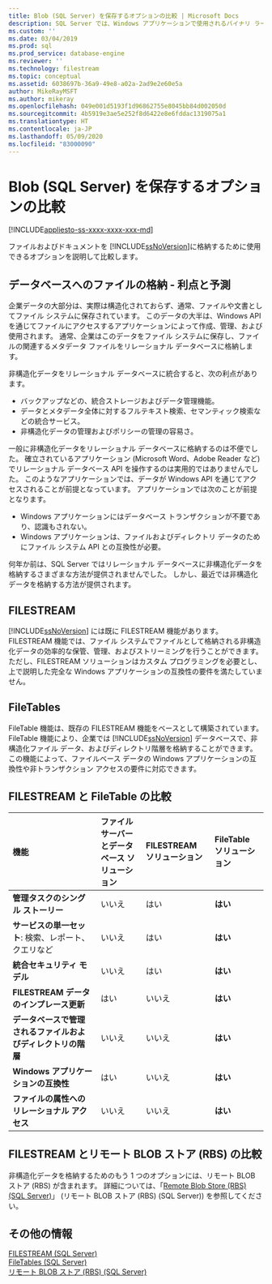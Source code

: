 ```yaml
---
title: Blob (SQL Server) を保存するオプションの比較 | Microsoft Docs
description: SQL Server では、Windows アプリケーションで使用されるバイナリ ラージ オブジェクト (BLOB) データを格納できます。 非構造化データを格納するために、このリレーショナル データベースのオプションを比較します。
ms.custom: ''
ms.date: 03/04/2019
ms.prod: sql
ms.prod_service: database-engine
ms.reviewer: ''
ms.technology: filestream
ms.topic: conceptual
ms.assetid: 6038697b-36a9-49e8-a02a-2ad9e2e60e5a
author: MikeRayMSFT
ms.author: mikeray
ms.openlocfilehash: 049e001d5193f1d96862755e8045bb84d002050d
ms.sourcegitcommit: 4b5919e3ae5e252f8d6422e8e6fddac1319075a1
ms.translationtype: HT
ms.contentlocale: ja-JP
ms.lasthandoff: 05/09/2020
ms.locfileid: "83000090"
---
```

# <a name="compare-options-for-storing-blobs-sql-server"></a>Blob (SQL Server) を保存するオプションの比較

[!INCLUDE[appliesto-ss-xxxx-xxxx-xxx-md](../../includes/appliesto-ss-xxxx-xxxx-xxx-md.md)]

ファイルおよびドキュメントを [!INCLUDE[ssNoVersion](../../includes/ssnoversion-md.md)]に格納するために使用できるオプションを説明して比較します。

## <a name="storing-files-in-the-database---benefits-and-expectations"></a><a name="Expectations"></a> データベースへのファイルの格納 - 利点と予測

企業データの大部分は、実際は構造化されておらず、通常、ファイルや文書としてファイル システムに保存されています。 このデータの大半は、Windows API を通じてファイルにアクセスするアプリケーションによって作成、管理、および使用されます。 通常、企業はこのデータをファイル システムに保存し、ファイルの関連するメタデータ ファイルをリレーショナル データベースに格納します。

非構造化データをリレーショナル データベースに統合すると、次の利点があります。

- バックアップなどの、統合ストレージおよびデータ管理機能。
- データとメタデータ全体に対するフルテキスト検索、セマンティック検索などの統合サービス。
- 非構造化データの管理およびポリシーの管理の容易さ。

一般に非構造化データをリレーショナル データベースに格納するのは不便でした。 確立されているアプリケーション (Microsoft Word、Adobe Reader など) でリレーショナル データベース API を操作するのは実用的ではありませんでした。 このようなアプリケーションでは、データが Windows API を通じてアクセスされることが前提となっています。 アプリケーションでは次のことが前提となります。

- Windows アプリケーションにはデータベース トランザクションが不要であり、認識もされない。
- Windows アプリケーションは、ファイルおよびディレクトリ データのためにファイル システム API との互換性が必要。

何年か前は、SQL Server ではリレーショナル データベースに非構造化データを格納するさまざまな方法が提供されませんでした。 しかし、最近では非構造化データを格納する方法が提供されます。

## <a name="filestream"></a><a name="Filestream"></a> FILESTREAM

[!INCLUDE[ssNoVersion](../../includes/ssnoversion-md.md)] には既に FILESTREAM 機能があります。 FILESTREAM 機能では、ファイル システムでファイルとして格納される非構造化データの効率的な保管、管理、およびストリーミングを行うことができます。 ただし、FILESTREAM ソリューションはカスタム プログラミングを必要とし、上で説明した完全な Windows アプリケーションの互換性の要件を満たしていません。

## <a name="filetables"></a><a name="FileTables"></a> FileTables

FileTable 機能は、既存の FILESTREAM 機能をベースとして構築されています。 FileTable 機能により、企業では [!INCLUDE[ssNoVersion](../../includes/ssnoversion-md.md)] データベースで、非構造化ファイル データ、およびディレクトリ階層を格納することができます。 この機能によって、ファイルベース データの Windows アプリケーションの互換性や非トランザクション アクセスの要件に対応できます。

## <a name="comparing-filestream-and-filetable"></a><a name="CompareFileTable"></a> FILESTREAM と FileTable の比較

|機能|ファイル サーバーとデータベース ソリューション|FILESTREAM ソリューション|FileTable ソリューション|
|:------|:--------------------------------|:------------------|:-----------------|
|**管理タスクのシングル ストーリー**|いいえ|はい|**はい**|
|**サービスの単一セット**: 検索、レポート、クエリなど|いいえ|はい|**はい**|
|**統合セキュリティ モデル**|いいえ|はい|**はい**|
|**FILESTREAM データのインプレース更新**|はい|いいえ|**はい**|
|**データベースで管理されるファイルおよびディレクトリの階層**|いいえ|いいえ|**はい**|
|**Windows アプリケーションの互換性**|はい|いいえ|**はい**|
|**ファイルの属性へのリレーショナル アクセス**|いいえ|いいえ|**はい**|

## <a name="comparing-filestream-and-remote-blob-store-rbs"></a><a name="CompareRBS"></a> FILESTREAM とリモート BLOB ストア (RBS) の比較

非構造化データを格納するためのもう 1 つのオプションには、リモート BLOB ストア (RBS) が含まれます。 詳細については、「[Remote Blob Store (RBS) (SQL Server)](remote-blob-store-rbs-sql-server.md)」 (リモート BLOB ストア (RBS) (SQL Server)) を参照してください。

## <a name="more-information"></a><a name="more"></a> その他の情報

[FILESTREAM &#40;SQL Server&#41;](../../relational-databases/blob/filestream-sql-server.md)  
[FileTables &#40;SQL Server&#41;](../../relational-databases/blob/filetables-sql-server.md)  
[リモート BLOB ストア &#40;RBS&#41; &#40;SQL Server&#41;](../../relational-databases/blob/remote-blob-store-rbs-sql-server.md)
